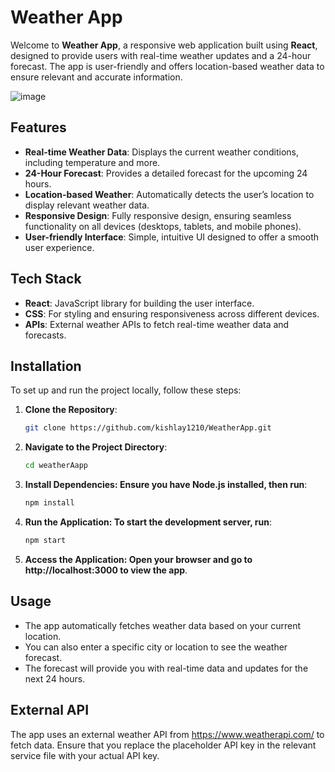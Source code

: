 # Weather App

Welcome to **Weather App**, a responsive web application built using **React**, designed to provide users with real-time weather updates and a 24-hour forecast. The app is user-friendly and offers location-based weather data to ensure relevant and accurate information. 

![image](https://github.com/user-attachments/assets/b5c6f455-98c8-4100-85ec-f4655bfdfd47)


## Features

- **Real-time Weather Data**: Displays the current weather conditions, including temperature and more.
- **24-Hour Forecast**: Provides a detailed forecast for the upcoming 24 hours.
- **Location-based Weather**: Automatically detects the user’s location to display relevant weather data.
- **Responsive Design**: Fully responsive design, ensuring seamless functionality on all devices (desktops, tablets, and mobile phones).
- **User-friendly Interface**: Simple, intuitive UI designed to offer a smooth user experience.

## Tech Stack

- **React**: JavaScript library for building the user interface.
- **CSS**: For styling and ensuring responsiveness across different devices.
- **APIs**: External weather APIs to fetch real-time weather data and forecasts.
  
## Installation

To set up and run the project locally, follow these steps:

1. **Clone the Repository**:
   ```bash
   git clone https://github.com/kishlay1210/WeatherApp.git

2. **Navigate to the Project Directory**:
   ```bash
   cd weatherAapp

3. **Install Dependencies: Ensure you have Node.js installed, then run**:
      ```bash
   npm install

4. **Run the Application: To start the development server, run**:
    ```bash
   npm start

5. **Access the Application: Open your browser and go to http://localhost:3000 to view the app**.

## Usage
- The app automatically fetches weather data based on your current location.
- You can also enter a specific city or location to see the weather forecast.
- The forecast will provide you with real-time data and updates for the next 24 hours.


## External API
The app uses an external weather API from https://www.weatherapi.com/ to fetch data. 
Ensure that you replace the placeholder API key in the relevant service file with your actual API key.
